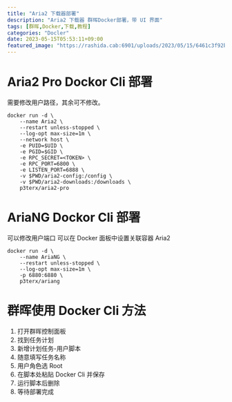 ```yaml
---
title: "Aria2 下载器部署"
description: "Aria2 下载器 群晖Docker部署，带 UI 界面"
tags: [群晖,Docker,下载,教程]
categories: "Docler"
date: 2023-05-15T05:53:11+09:00
featured_image: "https://rashida.cab:6901/uploads/2023/05/15/6461c3f92bd88.jpeg"
---
```


# Aria2 Pro Dockor Cli 部署
需要修改用户路径，其余可不修改。

```
docker run -d \
    --name Aria2 \
    --restart unless-stopped \
    --log-opt max-size=1m \
    --network host \
    -e PUID=$UID \
    -e PGID=$GID \
    -e RPC_SECRET=<TOKEN> \
    -e RPC_PORT=6800 \
    -e LISTEN_PORT=6888 \
    -v $PWD/aria2-config:/config \
    -v $PWD/aria2-downloads:/downloads \
    p3terx/aria2-pro
```

# AriaNG Dockor Cli 部署
可以修改用户端口
可以在 Docker 面板中设置关联容器 Aria2

```
docker run -d \
    --name AriaNG \
    --restart unless-stopped \
    --log-opt max-size=1m \
    -p 6880:6880 \
    p3terx/ariang
```

# 群晖使用 Docker Cli 方法
1. 打开群晖控制面板
2. 找到任务计划
3. 新增计划任务-用户脚本
4. 随意填写任务名称
5. 用户角色选 Root
6. 在脚本处粘贴 Docker Cli 并保存
7. 运行脚本后删除
8. 等待部署完成